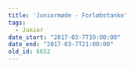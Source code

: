 ```yaml
---
title: 'Juniormøde - Forløbstanke'
tags:
  - Junior
date_start: "2017-03-7T19:00:00"
date_end: "2017-03-7T21:00:00"
old_id: 6652
---
```

